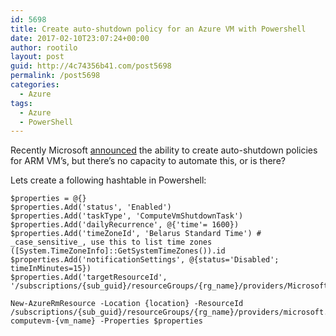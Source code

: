 ```yaml
---
id: 5698
title: Create auto-shutdown policy for an Azure VM with Powershell
date: 2017-02-10T23:07:24+00:00
author: rootilo
layout: post
guid: http://4c74356b41.com/post5698
permalink: /post5698
categories:
  - Azure
tags:
  - Azure
  - PowerShell
---
```

Recently Microsoft <a href="https://azure.microsoft.com/en-us/blog/announcing-auto-shutdown-for-vms-using-azure-resource-manager/" target="_blank">announced</a> the ability to create auto-shutdown policies for ARM VM&#8217;s, but there&#8217;s no capacity to automate this, or is there?

Lets create a following hashtable in Powershell:

```
$properties = @{}
$properties.Add('status', 'Enabled')
$properties.Add('taskType', 'ComputeVmShutdownTask')
$properties.Add('dailyRecurrence', @{'time'= 1600})
$properties.Add('timeZoneId', 'Belarus Standard Time') # _case_sensitive_, use this to list time zones ([System.TimeZoneInfo]::GetSystemTimeZones()).id
$properties.Add('notificationSettings', @{status='Disabled'; timeInMinutes=15})
$properties.Add('targetResourceId', '/subscriptions/{sub_guid}/resourceGroups/{rg_name}/providers/Microsoft.Compute/virtualMachines/{vm_name}')

New-AzureRmResource -Location {location} -ResourceId /subscriptions/{sub_guid}/resourceGroups/{rg_name}/providers/microsoft.devtestlab/schedules/shutdown-computevm-{vm_name} -Properties $properties
```